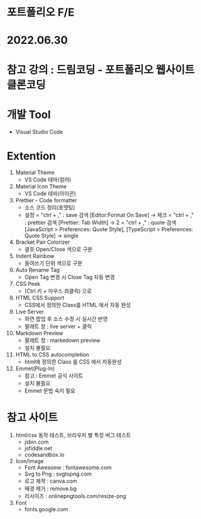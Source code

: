 # 포트폴리오 F/E

# 2022.06.30

# 참고 강의 : 드림코딩 - 포트폴리오 웹사이트 클론코딩

# 개발 Tool

- Visual Studio Code

# Extention

1.  Material Theme
    - VS Code 테마(컬러)
2.  Material Icon Theme
    - VS Code 테마(아이콘)
3.  Prettier - Code formatter
    - 소스 코드 정리(포맷팅)
    - 설정
      = "ctrl + ," : save 검색 [Editor:Format On Save] → 체크
      = "ctrl + ," : prettier 검색 [Prettier: Tab Width] → 2
      = "ctrl + ," : quote 검색 [JavaScript > Preferences: Quote Style], [TypeScript > Preferences: Quote Style] → single
4.  Bracket Pair Colorizer
    - 괄호 Open/Close 색으로 구분
5.  Indent Rainbow
    - 들여쓰기 단위 색으로 구분
6.  Auto Rename Tag
    - Open Tag 변경 시 Close Tag 자동 변경
7.  CSS Peek
    - (Ctrl 키 + 마우스 좌클릭) 으로
8.  HTML CSS Support
    - CSS에서 정의한 Class를 HTML 에서 자동 완성
9.  Live Server
    - 화면 팝업 후 소스 수정 시 실시간 반영
    - 팔레트 창 : live server + 클릭
10. Markdown Preview
    - 팔레트 창 : markedown preview
    - 설치 불필요
11. HTML to CSS autocompletion
    - html에 정의한 Class 를 CSS 에서 자동완성
12. Emmet(Plug-In)
    - 참고 : Emmet 공식 사이트
    - 설치 불필요
    - Emmet 문법 숙지 필요

# 참고 사이트

1. html/css 동작 테스트, 브라우저 별 특정 버그 테스트
   - jsbin.com
   - jsfiddle.net
   - codesandbox.io
2. Icon/Image
   - Font Awesome : fontawesome.com
   - Svg to Png : svgtopng.com
   - 로고 제작 : canva.com
   - 배경 제거 : remove.bg
   - 리사이즈 : onlinepngtools.com/resize-png
3. Font
   - fonts.google.com
